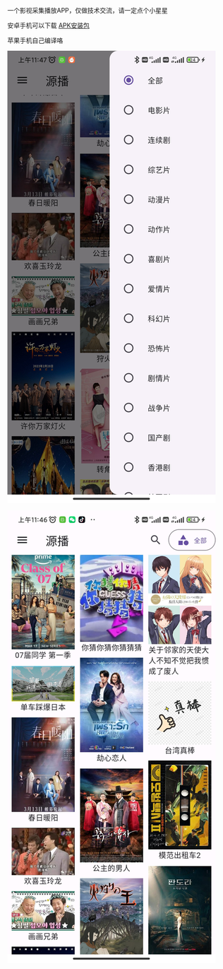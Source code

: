 
一个影视采集播放APP，仅做技术交流，请一定点个小星星

安卓手机可以下载 [APK安装包](https://github.com/alun1/mu_hua_movie/releases/download/v1.0.0/app-release.apk)

苹果手机自己编译咯

![截图1](https://github.com/alun1/mu_hua_movie/blob/master/screenshot/Screenshot_1.jpg)

![截图2](https://github.com/alun1/mu_hua_movie/blob/master/screenshot/Screenshot_2.jpg)



